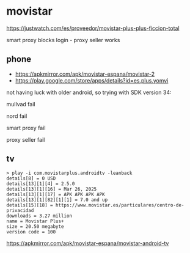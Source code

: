 # movistar

https://justwatch.com/es/proveedor/movistar-plus-plus-ficcion-total

smart proxy blocks login - proxy seller works

## phone

- https://apkmirror.com/apk/movistar-espana/movistar-2
- https://play.google.com/store/apps/details?id=es.plus.yomvi

not having luck with older android, so trying with SDK version 34:

mullvad fail

nord fail

smart proxy fail

proxy seller fail

## tv

~~~
> play -i com.movistarplus.androidtv -leanback
details[8] = 0 USD
details[13][1][4] = 2.5.0
details[13][1][16] = Mar 26, 2025
details[13][1][17] = APK APK APK APK
details[13][1][82][1][1] = 7.0 and up
details[15][18] = https://www.movistar.es/particulares/centro-de-privacidad
downloads = 3.27 million
name = Movistar Plus+
size = 20.50 megabyte
version code = 100
~~~

https://apkmirror.com/apk/movistar-espana/movistar-android-tv
